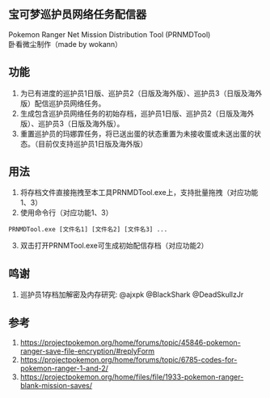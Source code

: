 ## 宝可梦巡护员网络任务配信器
Pokemon Ranger Net Mission Distribution Tool (PRNMDTool)<br>
卧看微尘制作（made by wokann）

## 功能
1. 为已有进度的巡护员1日版、巡护员2（日版及海外版）、巡护员3（日版及海外版）配信巡护员网络任务。
2. 生成包含巡护员网络任务的初始存档，巡护员1日版、巡护员2（日版及海外版）、巡护员3（日版及海外版）。
3. 重置巡护员的玛娜霏任务，将已送出蛋的状态重置为未接收蛋或未送出蛋的状态。（目前仅支持巡护员1日版及海外版）

## 用法
1. 将存档文件直接拖拽至本工具PRNMDTool.exe上，支持批量拖拽（对应功能1、3）
2. 使用命令行（对应功能1、3）
```
PRNMDTool.exe [文件名1] [文件名2] [文件名3] ...
```
3. 双击打开PRNMTool.exe可生成初始配信存档（对应功能2）

## 鸣谢
1. 巡护员1存档加解密及内存研究: @ajxpk @BlackShark @DeadSkullzJr

## 参考
1. https://projectpokemon.org/home/forums/topic/45846-pokemon-ranger-save-file-encryption/#replyForm
2. https://projectpokemon.org/home/forums/topic/6785-codes-for-pokemon-ranger-1-and-2/
3. https://projectpokemon.org/home/files/file/1933-pokemon-ranger-blank-mission-saves/

